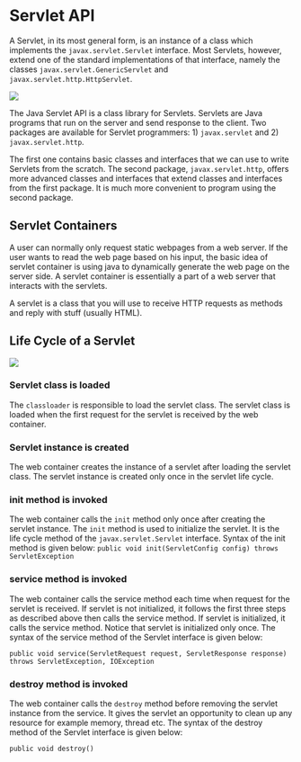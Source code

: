 # Servlet API

A Servlet, in its most general form, is an instance of a class which 
implements the `javax.servlet.Servlet` interface. Most Servlets, however, 
extend one of the standard implementations of that interface, namely the 
classes `javax.servlet.GenericServlet` and `javax.servlet.http.HttpServlet`.

<img src="https://secureservercdn.net/160.153.137.14/97i.128.myftpupload.com/wp-content/uploads/2019/11/adv04.png">

The Java Servlet API is a class library for Servlets. Servlets are Java 
programs that run on the server and send response to the client. Two packages 
are available for Servlet programmers: 1) `javax.servlet` and 2) `javax.servlet.http`.

The first one contains basic classes and interfaces that we can use to write 
Servlets from the scratch. The second package, `javax.servlet.http`, offers 
more advanced classes and interfaces that extend classes and interfaces from 
the first package. It is much more convenient to program using the second package.

## Servlet Containers

A user can normally only request static webpages from a web server. If the 
user wants to read the web page based on his input, the basic idea of servlet 
container is using java to dynamically generate the web page on the server side. 
A servlet container is essentially a part of a web server that interacts 
with the servlets.

A servlet is a class that you will use to receive HTTP requests as methods 
and reply with stuff (usually HTML).

## Life Cycle of a Servlet

<img src="https://static.javatpoint.com/images/servletlife.jpg">

### Servlet class is loaded
   The `classloader` is responsible to load the servlet class. 
   The servlet class is loaded when the first request for the servlet is 
   received by the web container.

### Servlet instance is created
   The web container creates the instance of a servlet after loading the 
   servlet class. The servlet instance is created only once in the servlet 
   life cycle.

### init method is invoked
   The web container calls the `init` method only once after creating the 
   servlet instance. The `init` method is used to initialize the servlet. 
   It is the life cycle method of the `javax.servlet.Servlet` interface. 
   Syntax of the init method is given below:
   `public void init(ServletConfig config) throws ServletException`
### service method is invoked
   The web container calls the service method each time when request for 
   the servlet is received. If servlet is not initialized, it follows the 
   first three steps as described above then calls the service method. 
   If servlet is initialized, it calls the service method. Notice that 
   servlet is initialized only once. The syntax of the service method of 
   the Servlet interface is given below:
```
public void service(ServletRequest request, ServletResponse response)   
throws ServletException, IOException
```
### destroy method is invoked
   The web container calls the `destroy` method before removing the servlet 
   instance from the service. It gives the servlet an opportunity to clean 
   up any resource for example memory, thread etc. The syntax of the destroy 
   method of the Servlet interface is given below:

`public void destroy()`  